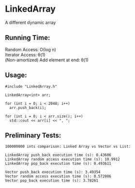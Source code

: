 # LinkedArray  
A different dynamic array

## Running Time:  
Random Access: Ο(log n)  
Iterator Access: θ(1)  
(Non-amortized) Add element at end: θ(1)

## Usage:  
```
#include "LinkedArray.h"

LinkedArray<int> arr;

for (int i = 0; i < 2048; i++)
  arr.push_back(i);
  
for (int i = 0; i < arr.size(); i++)
  std::cout << arr[i] << ", ";
```

## Preliminary Tests:  
```
100000000 ints comparison: Linked Array vs Vector vs List:

LinkedArray push_back execution time (s): 0.43606
LinkedArray random access execution time (s): 10.9912
LinkedArray pop_back execution time (s): 0.493611

Vector push_back execution time (s): 3.49354
Vector random access execution time (s): 0.572086
Vector pop_back execution time (s): 3.78261
```
